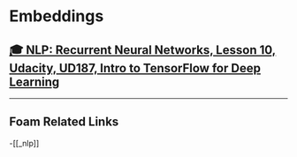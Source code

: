 # Embeddings

## [🎓 NLP: Recurrent Neural Networks, Lesson 10, Udacity, UD187, Intro to TensorFlow for Deep Learning]()

---

## Foam Related Links

-[[_nlp]]
